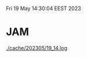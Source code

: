 Fri 19 May 14:30:04 EEST 2023
# JAM
<a href='./cache/202305/19_14.log'>./cache/202305/19_14.log</a>
